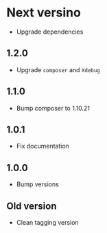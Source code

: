 # Next versino
+ Upgrade dependencies

## 1.2.0
+ Upgrade `composer` and `Xdebug`

## 1.1.0
+ Bump composer to 1.10.21

## 1.0.1
+ Fix documentation

## 1.0.0
+ Bump versions

## Old version
+ Clean tagging version